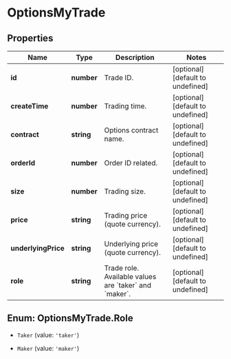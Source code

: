 # OptionsMyTrade

## Properties

Name | Type | Description | Notes
------------ | ------------- | ------------- | -------------
**id** | **number** | Trade ID. | [optional] [default to undefined]
**createTime** | **number** | Trading time. | [optional] [default to undefined]
**contract** | **string** | Options contract name. | [optional] [default to undefined]
**orderId** | **number** | Order ID related. | [optional] [default to undefined]
**size** | **number** | Trading size. | [optional] [default to undefined]
**price** | **string** | Trading price (quote currency). | [optional] [default to undefined]
**underlyingPrice** | **string** | Underlying price (quote currency). | [optional] [default to undefined]
**role** | **string** | Trade role. Available values are &#x60;taker&#x60; and &#x60;maker&#x60;. | [optional] [default to undefined]

## Enum: OptionsMyTrade.Role

* `Taker` (value: `'taker'`)

* `Maker` (value: `'maker'`)


